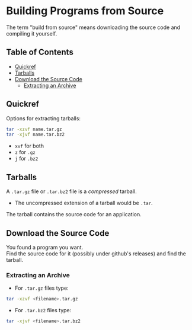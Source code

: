 

# Building Programs from Source

The term "build from source" means downloading the source code and compiling it
yourself.

## Table of Contents
* [Quickref](#quickref) 
* [Tarballs](#tarballs) 
* [Download the Source Code](#download-the-source-code) 
    * [Extracting an Archive](#extracting-an-archive) 

## Quickref
Options for extracting tarballs:
```bash
tar -xzvf name.tar.gz
tar -xjvf name.tar.bz2
```
* `xvf` for both
* `z` for `.gz`
* `j` for `.bz2`


## Tarballs

A `.tar.gz` file or `.tar.bz2` file is a *compressed* tarball.  
* The uncompressed extension of a tarball would be `.tar`.  

The tarball contains the source code for an application.  


## Download the Source Code

You found a program you want.  
Find the source code for it (possibly under github's releases) and find the
tarball.  


### Extracting an Archive

* For `.tar.gz` files type:
```bash
tar -xzvf <filename>.tar.gz
```

* For `.tar.bz2` files type:
```bash
tar -xjvf <filename>.tar.bz2
```


